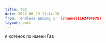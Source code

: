 ```yaml
---
title: 392
date: 2022-06-29 11:14:15
from: 'endless шизing ⍼' (channel1162404975)
layout: post
---
```


я котёнок по имени Гав
